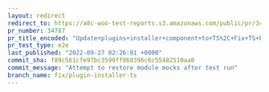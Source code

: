 ```yaml
---
layout: redirect
redirect_to: https://a8c-woo-test-reports.s3.amazonaws.com/public/pr/34787/e2e/index.html
pr_number: 34787
pr_title_encoded: "Update+plugins+installer+component+to+TS%2C+Fix+TS+bugs+and+Syncpack+TypeScript"
pr_test_type: e2e
last_published: "2022-09-27 02:26:01 +0000"
commit_sha: f89c561cfe97bc3599ff068396c6c55482510aa8
commit_message: "Attempt to restore module mocks after test run"
branch_name: fix/plugin-installer-ts
---
```

